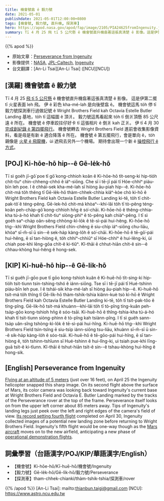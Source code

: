 ```yaml
---
title: 機會號翕 ê 毅力號
date: 2021-05-01
publishdate: 2021-05-01T12:00:00+0800
tags: [機會號, 毅力號, 直升機, 探測車]
hero: https://apod.nasa.gov/apod/fap/image/2105/PIA24625fromIngenuity.jpg
summary: Tī 4 月 25 飛 tī 5 公尺懸 ê 機會號直升機翕著這張真清楚 ê 影像。這是伊第二擺 tī 火星表面 leh 飛。
---
```


{{% apod %}}
- 原始文章：[Perseverance from Ingenuity](https://apod.nasa.gov/apod/ap210501.html)
- 影像提供：[NASA](https://www.nasa.gov/), [JPL-Caltech](https://www.jpl.nasa.gov), [Ingenuity](https://mars.nasa.gov/technology/helicopter/)
- 台文翻譯：[An-Li Tsai][An-Li Tsai] ([NCU][NCU])

## [漢羅] 機會號翕 ê 毅力號
Tī 4 月 25 [飛 tī 5 公尺懸][Flying at an altitude of 5 meters] ê 機會號直升機翕著這張真清楚 ê 影像。
這是伊第二擺 tī 火星表面 leh 飛。
伊 ê 彩色 kha-mé-lah 是向後壁翕 ê。
機會號這馬 to̍h 停 tī 毅力號探測車行過做記號 ê Wright Brothers Field kah Octavia Estelle Butler Landing 基地，to̍h tī 這幅圖 ê 頂爿。
毅力號這馬看起來 to̍h tī 倒爿頂懸 85 公尺遠 ê 所在。
機會號 ê 停車跤拄仔好卡 tī 這張相片 ê 倒爿 kah 正爿。
伊 tī 4 月 30 [完成創紀錄 ê 第四擺飛行][Its record setting fourth flight]。
機會號轉去 Wright Brothers Field 進前會收集影像資料，看是毋是有新 ê 適合降落 ê 所在。
機會號 ê 第五擺飛行，會是單向 ê，to̍h 親像是 [火星 ê 飛龍機][Mars aircraft]，ùi 遮飛去另外一个機場。
期待會出現一个新 ê [操控飛行 ê 方式][operational demonstration flights]。


## [POJ] Ki-hōe-hō hip--ê Gē-le̍k-hō
Tī sì goe̍h jī-gō͘ poe tī gō͘ kong-chhioh koân ê Ki-hōe-hō ti̍t-seng-ki hip-tio̍h chit-tiuⁿ chin-chheng-chhó ê iáⁿ-siōng.
Che sī i tē-jī pái tī Hóe-chhiⁿ piáu-bīn leh poe.
I ê chhái-sek kha-mé-lah sī hiòng āu-piah hip--ê.
Ki-hōe-hō chit-má to̍h thêng tī Gē-le̍k-hō thàm-chhek-chhia kiâⁿ-kòe chò kì-hō ê Wright Brothers Field kah Octavia Estelle Butler Landing ki-tē, to̍h tī chit-pak-tô͘ ê téng-pêng.
Gē-lek-hō chit-má khòaⁿ--khí-lâi to̍h tī tò-pêng téng-koân peh-cha̍p-gō͘ kong-chhioh hn̄g ê só͘-chāi.
Ki-hōe-hō ê thêng-chhia-kha tú-á-hó khah tī chit-tiuⁿ siòng-phìⁿ ê tò-pêng kah chiàⁿ-pêng.
I tī sì goe̍h saⁿ-cha̍p oân-sêng chhòng-kì-lo̍k ê tē-sì-pái hui-hêng.
Ki-hōe-hō tńg--khì Wright Brothers Field chìn-chêng ē siu-chi̍p iáⁿ-siōng chu-liāu, khòaⁿ sī-m̄-sī ū sin--ê sek-ha̍p kàng-lo̍h ê só͘-chāi.
Ki-hōe-hō ê tē-gō͘-pái hui-hêng, ē sī tan-hiòng ê, to̍h chhiⁿ-chhiūⁿ sī Hóe-chhiⁿ ê hui-lêng-ki, ùi chiah poe-khì lēng-gōa chi̍t-ê ki-tiûⁿ.
Kî-thāi ē chhut-hiān chi̍t-ê sin--ê chhau-khòng hui-hêng ê hong-sek.


## [KIP] Ki-huē-hō hip--ê Gē-li̍k-hō
Tī sì gue̍h jī-gōo pue tī gōo kong-tshioh kuân ê Ki-huē-hō ti̍t-sing-ki hip-tio̍h tsit-tiunn tsin-tshing-tshó ê iánn-siōng.
Tse sī i tē-jī pái tī Hué-tshinn piáu-bīn leh pue.
I ê tshái-sik kha-mé-lah sī hiòng āu-piah hip--ê.
Ki-huē-hō tsit-má to̍h thîng tī Gē-li̍k-hō thàm-tshik-tshia kiânn-kuè tsò kì-hō ê Wright Brothers Field kah Octavia Estelle Butler Landing ki-tē, to̍h tī tsit-pak-tôo ê tíng-pîng.
Gē-lik-hō tsit-má khuànn--khí-lâi to̍h tī tò-pîng tíng-kuân peh-tsa̍p-gōo kong-tshioh hn̄g ê sóo-tsāi.
Ki-huē-hō ê thîng-tshia-kha tú-á-hó khah tī tsit-tiunn siòng-phìnn ê tò-pîng kah tsiànn-pîng.
I tī sì gue̍h sann-tsa̍p uân-sîng tshòng-kì-lo̍k ê tē-sì-pái hui-hîng.
Ki-huē-hō tńg--khì Wright Brothers Field tsìn-tsîng ē siu-tsi̍p iánn-siōng tsu-liāu, khuànn sī-m̄-sī ū sin--ê sik-ha̍p kàng-lo̍h ê sóo-tsāi.
Ki-huē-hō ê tē-gōo-pái hui-hîng, ē sī tan-hiòng ê, to̍h tshinn-tshīunn sī Hué-tshinn ê hui-lîng-ki, uì tsiah pue-khì līng-guā tsi̍t-ê ki-tîunn.
Kî-thāi ē tshut-hiān tsi̍t-ê sin--ê tshau-khòng hui-hîng ê hong-sik.


## [English] Perseverance from Ingenuity

[Flying at an altitude of 5 meters][Flying at an altitude of 5 meters] (just over 16 feet), on April 25 the Ingenuity helicopter snapped this sharp image. On its second flight above the surface of Mars, its color camera was looking back toward Ingenuity's current base at Wright Brothers Field and Octavia E. Butler Landing marked by the tracks of the Perseverance rover at the top of the frame. Perseverance itself looks on from the upper left corner about 85 meters away. Tips of Ingenuity's landing legs just peek over the left and right edges of the camera's field of view. [Its record setting fourth flight][Its record setting fourth flight] completed on April 30, Ingenuity collected images of a potential new landing zone before returning to Wright Brothers Field. Ingenuity's fifth flight would be one-way though as the [Mars aircraft][Mars aircraft] moves on to the new airfield, anticipating a new phase of [operational demonstration flights][operational demonstration flights].

## 詞彙學習（台語漢字/POJ/KIP/華語漢字/English）

- 【機會號】Ki-hōe-hō/Kī-huē-hō/機會號/Ingenuity
- 【毅力號】Gē-le̍k-hō/Gē-li̍k-hō/毅力號/Perseverance
- 【探測車】tham-chhek-chianki/thàm-tshik-tshia/探測車/rover



{{% /apod %}}
[An-Li Tsai]: mailto:thianbun.taigi@gmail.com
[NCU]: https://www.astro.ncu.edu.tw

[copyright]: https://apod.nasa.gov/apod/fap/lib/about_apod.html#srapply

[Flying at an altitude of 5 meters]:https://photojournal.jpl.nasa.gov/catalog/PIA24625
[Its record setting fourth flight]:https://mars.nasa.gov/technology/helicopter/status/297/ingenuity-completes-its-fourth-flight/
[Mars aircraft]:https://en.wikipedia.org/wiki/Ingenuity_(helicopter)#List_of_flights
[operational demonstration flights]:https://www.nasa.gov/press-release/nasa-s-ingenuity-mars-helicopter-to-begin-new-demonstration-phase
